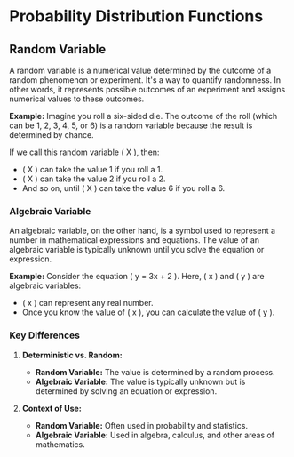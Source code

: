 # Probability Distribution Functions

## Random Variable
A random variable is a numerical value determined by the outcome of a random phenomenon or experiment. It's a way to quantify randomness. In other words, it represents possible outcomes of an experiment and assigns numerical values to these outcomes.

**Example:**
Imagine you roll a six-sided die. The outcome of the roll (which can be 1, 2, 3, 4, 5, or 6) is a random variable because the result is determined by chance.

If we call this random variable \( X \), then:
- \( X \) can take the value 1 if you roll a 1.
- \( X \) can take the value 2 if you roll a 2.
- And so on, until \( X \) can take the value 6 if you roll a 6.

### Algebraic Variable
An algebraic variable, on the other hand, is a symbol used to represent a number in mathematical expressions and equations. The value of an algebraic variable is typically unknown until you solve the equation or expression.

**Example:**
Consider the equation \( y = 3x + 2 \). Here, \( x \) and \( y \) are algebraic variables:
- \( x \) can represent any real number.
- Once you know the value of \( x \), you can calculate the value of \( y \).

### Key Differences
1. **Deterministic vs. Random:** 
   - **Random Variable:** The value is determined by a random process.
   - **Algebraic Variable:** The value is typically unknown but is determined by solving an equation or expression.

2. **Context of Use:**
   - **Random Variable:** Often used in probability and statistics.
   - **Algebraic Variable:** Used in algebra, calculus, and other areas of mathematics.
